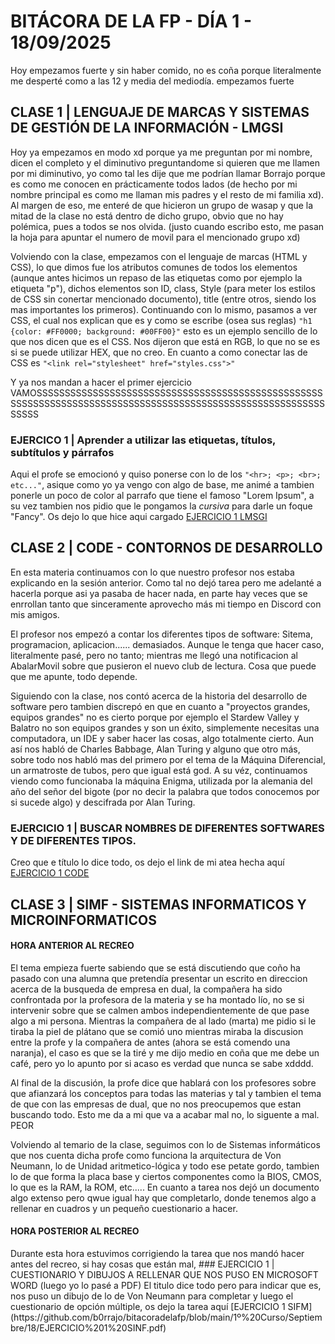 # BITÁCORA DE LA FP - DÍA 1 - 18/09/2025
Hoy empezamos fuerte y sin haber comido, no es coña porque literalmente me desperté como a las 12 y media del mediodía. empezamos fuerte

## CLASE 1 | LENGUAJE DE MARCAS Y SISTEMAS DE GESTIÓN DE LA INFORMACIÓN - LMGSI
Hoy ya empezamos en modo xd porque ya me preguntan por mi nombre, dicen el completo y el diminutivo preguntandome si quieren que me llamen por mi diminutivo, yo como tal les dije que me podrían llamar Borrajo porque es como me conocen en prácticamente todos lados (de hecho por mi nombre principal es como me llaman mis padres y el resto de mi familia xd).
Al margen de eso, me enteré de que hicieron un grupo de wasap y que la mitad de la clase no está dentro de dicho grupo, obvio que no hay polémica, pues a todos se nos olvida. (justo cuando escribo esto, me pasan la hoja para apuntar el numero de movil para el mencionado grupo xd)

Volviendo con la clase, empezamos con el lenguaje de marcas (HTML y CSS), lo que dimos fue los atributos comunes de todos los elementos (aunque antes hicimos un repaso de las etiquetas como por ejemplo la etiqueta "p"), dichos elementos son ID, class, Style (para meter los estilos de CSS sin conertar mencionado documento), title (entre otros, siendo los mas importantes los primeros).
Continuando con lo mismo, pasamos a ver CSS, el cual nos explican que es y como se escribe (osea sus reglas) ```"h1 {color: #FF0000; background: #00FF00}"``` esto es un ejemplo sencillo de lo que nos dicen que es el CSS. Nos dijeron que está en RGB, lo que no se es si se puede utilizar HEX, que no creo.
En cuanto a como conectar las de CSS es ```"<link rel="stylesheet" href="styles.css">"```

Y ya nos mandan a hacer el primer ejercicio VAMOSSSSSSSSSSSSSSSSSSSSSSSSSSSSSSSSSSSSSSSSSSSSSSSSSSSSSSSSSSSSSSSSSSSSSSSSSSSSSSSSSSSSSSSSSSSSSSSSSSSSSSSSSSSSSSSS
### EJERCICO 1 | Aprender a utilizar las etiquetas, títulos, subtítulos y párrafos
Aqui el profe se emocionó y quiso ponerse con lo de los ```"<hr>; <p>; <br>; etc..."```, asique como yo ya vengo con algo de base, me animé a tambien ponerle un poco de color al parrafo que tiene el famoso "Lorem Ipsum", a su vez tambien nos pidio que le pongamos la <i>cursiva</i> para darle un foque "Fancy".
Os dejo lo que hice aqui cargado [EJERCICIO 1 LMSGI](https://github.com/b0rrajo/vitacoradelafp/blob/main/1º%20Curso/Septiembre/18/Ejercicio1.html)

## CLASE 2 | CODE - CONTORNOS DE DESARROLLO
En esta materia continuamos con lo que nuestro profesor nos estaba explicando en la sesión anterior. Como tal no dejó tarea pero me adelanté a hacerla porque asi ya pasaba de hacer nada, en parte hay veces que se enrrollan tanto que sinceramente aprovecho más mi tiempo en Discord con mis amigos.

El profesor nos empezó a contar los diferentes tipos de software: Sitema, programacion, aplicacion...... demasiados. Aunque le tenga que hacer caso, literalmente pasé, pero no tanto; mientras me llegó una notificacion al AbalarMovil sobre que pusieron el nuevo club de lectura. Cosa que puede que me apunte, todo depende.

Siguiendo con la clase, nos contó acerca de la historia del desarrollo de software pero tambien discrepó en que en cuanto a "proyectos grandes, equipos grandes" no es cierto porque por ejemplo el Stardew Valley y Balatro no son equipos grandes y son un éxito, simplemente necesitas una computadora, un IDE y saber hacer las cosas, algo totalmente cierto.
Aun así nos habló de Charles Babbage, Alan Turing y alguno que otro más, sobre todo nos habló mas del primero por el tema de la Máquina Diferencial, un armatroste de tubos, pero que igual está god. A su véz, continuamos viendo como funcionaba la máquina Enigma, utilizada por la alemania del año del señor del bigote (por no decir la palabra que todos conocemos por si sucede algo) y descifrada por Alan Turing.
### EJERCICIO 1 | BUSCAR NOMBRES DE DIFERENTES SOFTWARES Y DE DIFERENTES TIPOS.
Creo que e título lo dice todo, os dejo el link de mi atea hecha aquí [EJERCICIO 1 CODE](https://github.com/b0rrajo/vitacoradelafp/blob/main/1º%20Curso/Septiembre/18/Ejercicio%201%20CODE.pdf)

## CLASE 3 | SIMF - SISTEMAS INFORMATICOS Y MICROINFORMATICOS
<h4>HORA ANTERIOR AL RECREO</h4>
El tema empieza fuerte sabiendo que se está discutiendo que coño ha pasado con una alumna que pretendía presentar un escrito en direccion acerca de la busqueda de empresa en dual, la compañera ha sido confrontada por la profesora de la materia y se ha montado lío, no se si intervenir sobre que se calmen ambos independientemente de que pase algo a mi persona. Mientras la compañera de al lado (marta) me pidio si le tiraba la piel de plátano que se comió uno mientras miraba la discusion entre la profe y la compañera de antes (ahora se está comendo una naranja), el caso es que se la tiré y me dijo medio en coña que me debe un café, pero yo lo apunto por si acaso es verdad que nunca se sabe xdddd.

Al final de la discusión, la profe dice que hablará con los profesores sobre que afianzará los conceptos para todas las materias y tal y tambien el tema de que con las empresas de dual, que no nos preocupemos que estan buscando todo. Esto me da a mi que va a acabar mal no, lo siguente a mal. PEOR

Volviendo al temario de la clase, seguimos con lo de Sistemas informáticos que nos cuenta dicha profe como funciona la arquitectura de Von Neumann, lo de Unidad aritmetico-lógica y todo ese petate gordo, tambien lo de que forma la placa base y ciertos componentes como la BIOS, CMOS, lo que es la RAM, la ROM, etc.....
En cuanto a tarea nos dejó un documento algo extenso pero qwue igual hay que completarlo, donde tenemos algo a rellenar en cuadros y un pequeño cuestionario a hacer.

<h4>HORA POSTERIOR AL RECREO</h4>
Durante esta hora estuvimos corrigiendo la tarea que nos mandó hacer antes del recreo, si hay cosas que están mal,
### EJERCICIO 1 | CUESTIONARIO Y DIBUJOS A RELLENAR QUE NOS PUSO EN MICROSOFT WORD (luego yo lo pasé a PDF)
El titulo dice todo pero para indicar que es, nos puso un dibujo de lo de Von Neumann para completar y luego el cuestionario de opción múltiple, os dejo la tarea aquí [EJERCICIO 1 SIFM](https://github.com/b0rrajo/bitacoradelafp/blob/main/1º%20Curso/Septiembre/18/EJERCICIO%201%20SINF.pdf)
